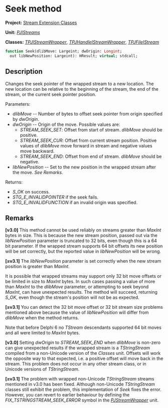 # Seek method

**Project:** [Stream Extension Classes](../API.md)

**Unit:** [_PJIStreams_](./PJIStreams.md)

**Classes:** [_TPJIStreamWrapper_](./TPJIStreamWrapper.md), [_TPJHandleIStreamWrapper_](./TPJHandleIStreamWrapper.md), [_TPJFileIStream_](./TPJFileIStream.md)

```pascal
function Seek(dlibMove: Largeint; dwOrigin: Longint;
  out libNewPosition: Largeint): HResult; virtual; stdcall;
```

## Description

Changes the seek pointer of the wrapped stream to a new location. The new location can be relative to the beginning of the stream, the end of the stream, or the current seek pointer position.

Parameters:

* _dlibMove_ -- Number of bytes to offset seek pointer from origin specified by _dwOrigin_.
* _dwOrigin_ -- Origin of the move. Possible values are:
  * _STREAM_SEEK_SET_: Offset from start of stream. _dlibMove_ should be positive.
  * _STREAM_SEEK_CUR_: Offset from current stream position. Positive values of _dlibMove_ move forward in stream and negative values move backward.
  * _STREAM_SEEK_END_: Offset from end of stream. _dlibMove_ should be negative.
* _libNewPosition_ -- Set to the new position in the wrapped stream after the move. _See Remarks._

Returns:

* _S_OK_ on success.
* _STG_E_INVALIDPOINTER_ if the seek fails.
* _STG_E_INVALIDFUNCTION_ if an invalid origin was specified.

## Remarks

**[v3.0]** This method cannot be used reliably on streams greater than _MaxInt_ bytes in size. This is because the new stream position, passed out via the _libNewPosition_ parameter is truncated to 32 bits, even though this is a 64 bit parameter. If the wrapped stream supports 64 bit offsets its new position will be set correctly, but the reported value in _libNewPosition_ will be wrong.

**[≥v3.1]** The _libNewPosition_ parameter is set correctly when the new stream position is greater than _MaxInt_.

It is possible that wrapped streams may support only 32 bit move offsets or be limited in size to _MaxInt_ bytes. In such cases passing a value of more than _MaxInt_ to the _dlibMove_ parameter, or attempting to seek beyond _MaxInt_, can have unexpected results. The method will succeed, returning _S_OK_, even though the stream's position will not be as expected.

**[≥v3.1]** You can detect the 32 bit move offset or 32 bit stream size problems mentioned above because the value of _libNewPosition_ will differ from _dlibMove_ when the method returns.

Note that before Delphi 6 no _TStream_ descendants supported 64 bit moves and all were limited to _MaxInt_ bytes.

**[v3.0]** Setting _dwOrigin_ to _STREAM_SEEK_END_ when _dlibMove_ is non-zero can give unexpected results if the wrapped stream is a _TStringStream_ compiled from a non-Unicode version of the _Classes_ unit. Offsets will work the opposite way to that expected, i.e. a positive offset will move back in the stream. This problem does not occur in any other stream class, or in Unicode versions of _TStringStream_.

**[≥v3.1]** The problem with wrapped non-Unicode _TStringStream_ streams mentioned in v3.0 has been fixed. Although non-Unicode _TStringStream_ classes still exhibit the problem, this implementation of _Seek_ fixes the error. However, you can revert to earlier behaviour by defining the _FIX_TSTRINGSTREAM_SEEK_ERROR_ symbol in the [_PJStreamWrapper_](./PJStreamWrapper.md) unit.
